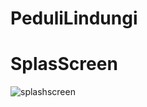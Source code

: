 # PeduliLindungi

# SplasScreen
![splashscreen](https://user-images.githubusercontent.com/54392942/120133572-a0462800-c1f6-11eb-9694-9a39bdf11645.PNG)
